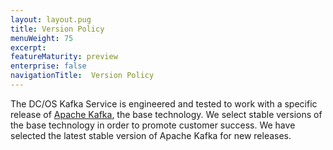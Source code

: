 ```yaml
---
layout: layout.pug
title: Version Policy
menuWeight: 75
excerpt:
featureMaturity: preview
enterprise: false
navigationTitle:  Version Policy
---
```


<!-- This source repo for this topic is https://github.com/mesosphere/dcos-kafka-service -->


The DC/OS Kafka Service is engineered and tested to work with a specific release of [Apache Kafka](http://kafka.apache.org),
the base technology. We select stable versions of the base technology in order to promote customer success. We have selected
the latest stable version of Apache Kafka for new releases.
